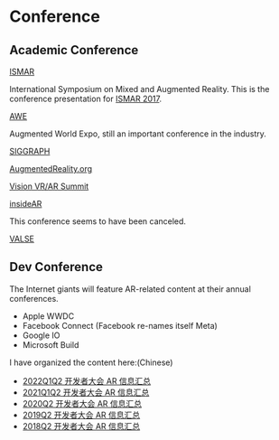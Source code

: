 # Conference

## Academic Conference 
[ISMAR](http://www.ismar.net/)

International Symposium on Mixed and Augmented Reality.  This is the conference presentation for [ISMAR 2017](http://www.ismar2017.org/).

[AWE](http://www.augmentedworldexpo.com/)

Augmented World Expo, still an important conference in the industry.

[SIGGRAPH](https://www.siggraph.org/)

[AugmentedReality.org](http://www.augmentedreality.org/)

[Vision VR/AR Summit](http://visionsummit2016.com/)

[insideAR](https://en.wikipedia.org/wiki/InsideAR)

This conference seems to have been canceled.

[VALSE](http://valser.org/)


## Dev Conference

The Internet giants will feature AR-related content at their annual conferences.
- Apple WWDC
- Facebook Connect (Facebook re-names itself Meta)
- Google IO
- Microsoft Build

I have organized the content here:(Chinese)
- [2022Q1Q2 开发者大会 AR 信息汇总](https://zhuanlan.zhihu.com/p/546024760)
- [2021Q1Q2 开发者大会 AR 信息汇总](https://zhuanlan.zhihu.com/p/413532345)
- [2020Q2 开发者大会 AR 信息汇总](https://zhuanlan.zhihu.com/p/158683385)
- [2019Q2 开发者大会 AR 信息汇总](https://zhuanlan.zhihu.com/p/66412302)
- [2018Q2 开发者大会 AR 信息汇总](https://zhuanlan.zhihu.com/p/38484401)